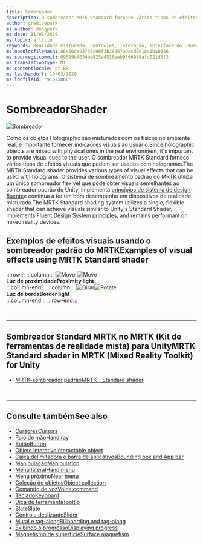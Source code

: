 ```yaml
---
title: Sombreador
description: O sombreador MRTK Standard fornece vários tipos de efeitos visuais que podem ser usados com hologramas.
author: cre8ivepark
ms.author: dongpark
ms.date: 11/01/2019
ms.topic: article
keywords: Realidade misturada, controles, interação, interface do usuário, UX
ms.openlocfilehash: 86e56de93736c90f3b28467a0ecd6e18a1ba0146
ms.sourcegitcommit: 09599b4034be825e4536eeb9566968afd021d5f3
ms.translationtype: MT
ms.contentlocale: pt-BR
ms.lasthandoff: 10/03/2020
ms.locfileid: "91675066"
---
```

# <a name="shader"></a><span data-ttu-id="a7739-104">Sombreador</span><span class="sxs-lookup"><span data-stu-id="a7739-104">Shader</span></span>

![Sombreador](images/UX_Hero_StandardShader.jpg)

<span data-ttu-id="a7739-106">Como os objetos Holographic são misturados com os físicos no ambiente real, é importante fornecer indicações visuais ao usuário.</span><span class="sxs-lookup"><span data-stu-id="a7739-106">Since holographic objects are mixed with physical ones in the real environment, it's important to provide visual cues to the user.</span></span> <span data-ttu-id="a7739-107">O sombreador MRTK Standard fornece vários tipos de efeitos visuais que podem ser usados com hologramas.</span><span class="sxs-lookup"><span data-stu-id="a7739-107">The MRTK Standard shader provides various types of visual effects that can be used with holograms.</span></span> <span data-ttu-id="a7739-108">O sistema de sombreamento padrão do MRTK utiliza um único sombreador flexível que pode obter visuais semelhantes ao sombreador padrão do Unity, implementa [princípios de sistema de design fluente](https://www.microsoft.com/design/fluent/#/)e continua a ter um bom desempenho em dispositivos de realidade misturada.</span><span class="sxs-lookup"><span data-stu-id="a7739-108">The MRTK Standard shading system utilizes a single, flexible shader that can achieve visuals similar to Unity's Standard Shader, implements [Fluent Design System principles](https://www.microsoft.com/design/fluent/#/), and remains performant on mixed reality devices.</span></span>
<br>

## <a name="examples-of-visual-effects-using-mrtk-standard-shader"></a><span data-ttu-id="a7739-109">Exemplos de efeitos visuais usando o sombreador padrão do MRTK</span><span class="sxs-lookup"><span data-stu-id="a7739-109">Examples of visual effects using MRTK Standard shader</span></span> 
:::row:::
    :::column:::
       <span data-ttu-id="a7739-110">![Mover](images/UX_Button_Affordance_ProximityLight.jpg)</span><span class="sxs-lookup"><span data-stu-id="a7739-110">![Move](images/UX_Button_Affordance_ProximityLight.jpg)</span></span><br>
       <span data-ttu-id="a7739-111">**Luz de proximidade**</span><span class="sxs-lookup"><span data-stu-id="a7739-111">**Proximity light**</span></span><br>
    :::column-end:::
    :::column:::
       <span data-ttu-id="a7739-112">![Girar](images/UX_Button_Affordance_FocusHighlight.jpg)</span><span class="sxs-lookup"><span data-stu-id="a7739-112">![Rotate](images/UX_Button_Affordance_FocusHighlight.jpg)</span></span><br>
        <span data-ttu-id="a7739-113">**Luz de borda**</span><span class="sxs-lookup"><span data-stu-id="a7739-113">**Border light**</span></span><br>
    :::column-end:::
:::row-end:::

<br>

---

## <a name="mrtk-standard-shader-in-mrtk-mixed-reality-toolkit-for-unity"></a><span data-ttu-id="a7739-114">Sombreador Standard MRTK no MRTK (Kit de ferramentas de realidade mista) para Unity</span><span class="sxs-lookup"><span data-stu-id="a7739-114">MRTK Standard shader in MRTK (Mixed Reality Toolkit) for Unity</span></span>

* [<span data-ttu-id="a7739-115">MRTK-sombreador padrão</span><span class="sxs-lookup"><span data-stu-id="a7739-115">MRTK - Standard shader</span></span>](https://microsoft.github.io/MixedRealityToolkit-Unity/Documentation/README_MRTKStandardShader.html)


<br>

---

## <a name="see-also"></a><span data-ttu-id="a7739-116">Consulte também</span><span class="sxs-lookup"><span data-stu-id="a7739-116">See also</span></span>

* [<span data-ttu-id="a7739-117">Cursores</span><span class="sxs-lookup"><span data-stu-id="a7739-117">Cursors</span></span>](cursors.md)
* [<span data-ttu-id="a7739-118">Raio de mão</span><span class="sxs-lookup"><span data-stu-id="a7739-118">Hand ray</span></span>](point-and-commit.md)
* [<span data-ttu-id="a7739-119">Botão</span><span class="sxs-lookup"><span data-stu-id="a7739-119">Button</span></span>](button.md)
* [<span data-ttu-id="a7739-120">Objeto interativo</span><span class="sxs-lookup"><span data-stu-id="a7739-120">Interactable object</span></span>](interactable-object.md)
* [<span data-ttu-id="a7739-121">Caixa delimitadora e barra de aplicativos</span><span class="sxs-lookup"><span data-stu-id="a7739-121">Bounding box and App bar</span></span>](app-bar-and-bounding-box.md)
* [<span data-ttu-id="a7739-122">Manipulação</span><span class="sxs-lookup"><span data-stu-id="a7739-122">Manipulation</span></span>](direct-manipulation.md)
* [<span data-ttu-id="a7739-123">Menu lateral</span><span class="sxs-lookup"><span data-stu-id="a7739-123">Hand menu</span></span>](hand-menu.md)
* [<span data-ttu-id="a7739-124">Menu próximo</span><span class="sxs-lookup"><span data-stu-id="a7739-124">Near menu</span></span>](near-menu.md)
* [<span data-ttu-id="a7739-125">Coleção de objetos</span><span class="sxs-lookup"><span data-stu-id="a7739-125">Object collection</span></span>](object-collection.md)
* [<span data-ttu-id="a7739-126">Comando de voz</span><span class="sxs-lookup"><span data-stu-id="a7739-126">Voice command</span></span>](voice-input.md)
* [<span data-ttu-id="a7739-127">Teclado</span><span class="sxs-lookup"><span data-stu-id="a7739-127">Keyboard</span></span>](keyboard.md)
* [<span data-ttu-id="a7739-128">Dica de ferramenta</span><span class="sxs-lookup"><span data-stu-id="a7739-128">Tooltip</span></span>](tooltip.md)
* [<span data-ttu-id="a7739-129">Slate</span><span class="sxs-lookup"><span data-stu-id="a7739-129">Slate</span></span>](slate.md)
* [<span data-ttu-id="a7739-130">Controle deslizante</span><span class="sxs-lookup"><span data-stu-id="a7739-130">Slider</span></span>](slider.md)
* [<span data-ttu-id="a7739-131">Mural e tag-along</span><span class="sxs-lookup"><span data-stu-id="a7739-131">Billboarding and tag-along</span></span>](billboarding-and-tag-along.md)
* [<span data-ttu-id="a7739-132">Exibindo o progresso</span><span class="sxs-lookup"><span data-stu-id="a7739-132">Displaying progress</span></span>](progress.md)
* [<span data-ttu-id="a7739-133">Magnetismo de superfície</span><span class="sxs-lookup"><span data-stu-id="a7739-133">Surface magnetism</span></span>](surface-magnetism.md)
